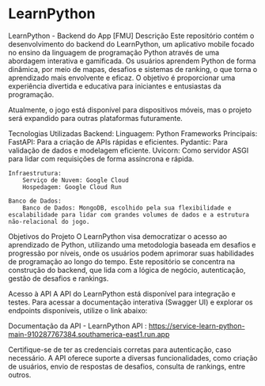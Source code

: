 # LearnPython
LearnPython - Backend do App [FMU]
Descrição
    Este repositório contém o desenvolvimento do backend do LearnPython, um aplicativo mobile focado no ensino da linguagem de programação Python através de uma abordagem interativa e gamificada. Os usuários aprendem Python de forma dinâmica, por meio de mapas, desafios e sistemas de ranking, o que torna o aprendizado mais envolvente e eficaz. O objetivo é proporcionar uma experiência divertida e educativa para iniciantes e entusiastas da programação.

Atualmente, o jogo está disponível para dispositivos móveis, mas o projeto será expandido para outras plataformas futuramente.

Tecnologias Utilizadas
    Backend:
        Linguagem: Python
        Frameworks Principais:
            FastAPI: Para a criação de APIs rápidas e eficientes.
            Pydantic: Para validação de dados e modelagem eficiente.
            Uvicorn: Como servidor ASGI para lidar com requisições de forma assíncrona e rápida.

    Infraestrutura:
        Serviço de Nuvem: Google Cloud
        Hospedagem: Google Cloud Run

    Banco de Dados:
        Banco de Dados: MongoDB, escolhido pela sua flexibilidade e escalabilidade para lidar com grandes volumes de dados e a estrutura não-relacional do jogo.

Objetivos do Projeto
    O LearnPython visa democratizar o acesso ao aprendizado de Python, utilizando uma metodologia baseada em desafios e progressão por níveis, onde os usuários podem aprimorar suas habilidades de programação ao longo do tempo. Este repositório se concentra na construção do backend, que lida com a lógica de negócio, autenticação, gestão de desafios e rankings.


Acesso à API
    A API do LearnPython está disponível para integração e testes. Para acessar a documentação interativa (Swagger UI) e explorar os endpoints disponíveis, utilize o link abaixo:

Documentação da API - LearnPython
    API : https://service-learn-python-main-910287767384.southamerica-east1.run.app
    
Certifique-se de ter as credenciais corretas para autenticação, caso necessário. A API oferece suporte a diversas funcionalidades, como criação de usuários, envio de respostas de desafios, consulta de rankings, entre outros.